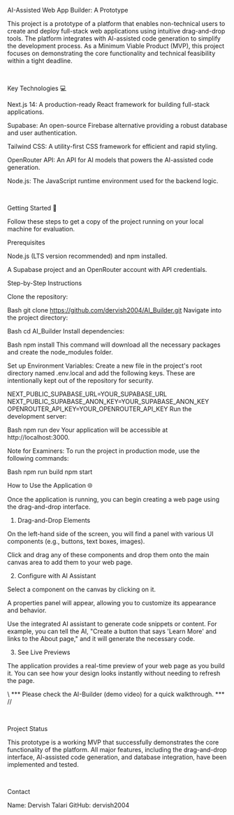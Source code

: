 AI-Assisted Web App Builder: A Prototype

This project is a prototype of a platform that enables non-technical users to create and deploy full-stack web applications using intuitive drag-and-drop tools. The platform integrates with AI-assisted code generation to simplify the development process. As a Minimum Viable Product (MVP), this project focuses on demonstrating the core functionality and technical feasibility within a tight deadline.

<br>

Key Technologies 💻

Next.js 14: A production-ready React framework for building full-stack applications.

Supabase: An open-source Firebase alternative providing a robust database and user authentication.

Tailwind CSS: A utility-first CSS framework for efficient and rapid styling.

OpenRouter API: An API for AI models that powers the AI-assisted code generation.

Node.js: The JavaScript runtime environment used for the backend logic.

<br>

Getting Started 🚀

Follow these steps to get a copy of the project running on your local machine for evaluation.

Prerequisites

Node.js (LTS version recommended) and npm installed.

A Supabase project and an OpenRouter account with API credentials.

Step-by-Step Instructions

Clone the repository:

Bash
git clone https://github.com/dervish2004/AI_Builder.git
Navigate into the project directory:

Bash
cd AI_Builder
Install dependencies:

Bash
npm install
This command will download all the necessary packages and create the node_modules folder.

Set up Environment Variables:
Create a new file in the project's root directory named .env.local and add the following keys. These are intentionally kept out of the repository for security.

NEXT_PUBLIC_SUPABASE_URL=YOUR_SUPABASE_URL
NEXT_PUBLIC_SUPABASE_ANON_KEY=YOUR_SUPABASE_ANON_KEY
OPENROUTER_API_KEY=YOUR_OPENROUTER_API_KEY
Run the development server:

Bash
npm run dev
Your application will be accessible at http://localhost:3000.

Note for Examiners: To run the project in production mode, use the following commands:

Bash
npm run build
npm start
<br>

How to Use the Application 🌐

Once the application is running, you can begin creating a web page using the drag-and-drop interface.

1. Drag-and-Drop Elements

On the left-hand side of the screen, you will find a panel with various UI components (e.g., buttons, text boxes, images).

Click and drag any of these components and drop them onto the main canvas area to add them to your web page.

2. Configure with AI Assistant

Select a component on the canvas by clicking on it.

A properties panel will appear, allowing you to customize its appearance and behavior.

Use the integrated AI assistant to generate code snippets or content. For example, you can tell the AI, "Create a button that says 'Learn More' and links to the About page," and it will generate the necessary code.

3. See Live Previews

The application provides a real-time preview of your web page as you build it. You can see how your design looks instantly without needing to refresh the page.

  \\  ***  Please check the AI-Builder (demo video) for a quick walkthrough.  ***  //

<br>

Project Status

This prototype is a working MVP that successfully demonstrates the core functionality of the platform. All major features, including the drag-and-drop interface, AI-assisted code generation, and database integration, have been implemented and tested.

<br>

Contact

Name: Dervish Talari
GitHub: dervish2004
